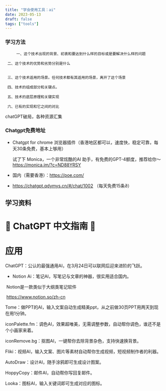 ```yaml
---
title: "学会使用工具：ai"
date: 2023-05-13
draft: false
tags: ["tools"]
---
```


### 



### 学习方法

~~~
	 一、这个技术出现的背景、初衷和要达到什么样的目标或是要解决什么样的问题

 二、这个技术的优势和劣势分别是什么 


 三、这个技术适用的场景。任何技术都有其适用的场景，离开了这个场景

 四、技术的组成部分和关键点。

 五、技术的底层原理和关键实现

 六、已有的实现和它之间的对比
~~~



chatGPT破局，各种资源汇集



###  Chatgpt免费地址

- Chatgpt for chrome 浏览器插件（香港地区都可以，速度快，稳定可靠，每天30条免费，基本上够用）

  试了下 Monica，一个非常炫酷的AI 助手，有免费的GPT-4额度，推荐给你～ https://monica.im/?c=ND88YRSY

  

- 国内（需要香港）：https://poe.com/

- https://chatgpt.qdymys.cn/#/chat/1002 （每天免费15条∂）

  

## 学习资料

# 🤖 ChatGPT 中文指南 🤖







# 应用



ChatGPT：公认的最强通用AI，在3月24日可以联网后迎来进阶的飞跃。



- Notion Ai：笔记AI，写笔记与文章的神器，很实用适合国内。

​     Notion是一款类似于大纲类笔记软件

​      https://www.notion.so/zh-cn



 Tome：做PPT的AI，输入文案自动生成精美ppt，从之前做30页PPT用两天到现在用1分钟。

 iconPalette.fm：调色AI，效果超唯美，无需调整参数，自动帮你调色，谁还不是个小画家来着。

 iconRemove.bg：抠图AI，一键帮你去除背景杂色，支持快速换背景。

 Fliki：视频AI，输入文案、图片等素材自动帮你生成视频，短视频制作者的利器。

 AutoDraw：设计AI，随手涂鸦即可生成设计图案。

 HoppyCopy：邮件AI，自动帮你写回复邮件。

 Looka：图标AI，输入关键词即可生成对应的图标。







